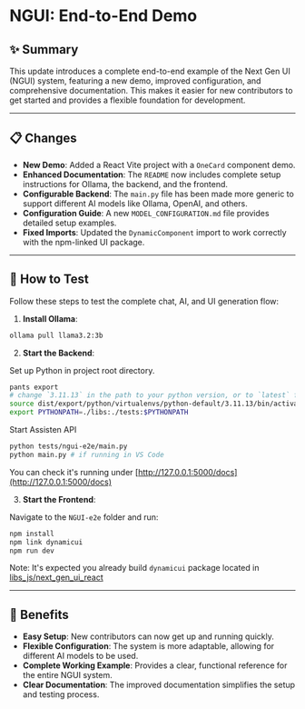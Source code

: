 # NGUI: End-to-End Demo

## ✨ Summary

This update introduces a complete end-to-end example of the Next Gen UI (NGUI) system, featuring a new demo, improved configuration, and comprehensive documentation. This makes it easier for new contributors to get started and provides a flexible foundation for development.

---

## 📋 Changes

- **New Demo**: Added a React Vite project with a `OneCard` component demo.
- **Enhanced Documentation**: The `README` now includes complete setup instructions for Ollama, the backend, and the frontend.
- **Configurable Backend**: The `main.py` file has been made more generic to support different AI models like Ollama, OpenAI, and others.
- **Configuration Guide**: A new `MODEL_CONFIGURATION.md` file provides detailed setup examples.
- **Fixed Imports**: Updated the `DynamicComponent` import to work correctly with the npm-linked UI package.

---

## 🧪 How to Test

Follow these steps to test the complete chat, AI, and UI generation flow:

1.  **Install Ollama**:

```bash
ollama pull llama3.2:3b
```

2.  **Start the Backend**:

Set up Python in project root directory.

```bash
pants export
# change `3.11.13` in the path to your python version, or to `latest` for venv symlink created from `CONTRIBUTING.md`!
source dist/export/python/virtualenvs/python-default/3.11.13/bin/activate
export PYTHONPATH=./libs:./tests:$PYTHONPATH
```

Start Assisten API

```bash
python tests/ngui-e2e/main.py
python main.py # if running in VS Code
```
You can check it's running under [http://127.0.0.1:5000/docs](http://127.0.0.1:5000/docs)

3.  **Start the Frontend**:

Navigate to the `NGUI-e2e` folder and run:

```bash
npm install
npm link dynamicui
npm run dev
```

Note: It's expected you already build `dynamicui` package located in [libs_js/next_gen_ui_react](/libs_js/next_gen_ui_react/)

---

## 🚀 Benefits

- **Easy Setup**: New contributors can now get up and running quickly.
- **Flexible Configuration**: The system is more adaptable, allowing for different AI models to be used.
- **Complete Working Example**: Provides a clear, functional reference for the entire NGUI system.
- **Clear Documentation**: The improved documentation simplifies the setup and testing process.
